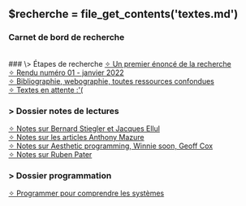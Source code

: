 ## &#36;recherche &#61; file&#95;get&#95;contents&#40;&#39;textes.md&#39;&#41;

### <div id="accueil">Carnet de bord de recherche</div>

<br>
### \> Étapes de recherche
<a class="articles" href="etapes/enonce.php">&#10023; Un premier énoncé de la recherche</a><br>
<a class="articles" href="etapes/rendu1.php">&#10023; Rendu numéro 01 - janvier 2022</a><br>
<a class="articles" href="etapes/bibliographie.php">&#10023; Bibliographie, webographie, toutes ressources confondues</a><br>
<a class="articles" href="etapes/en-attente.php">&#10023; Textes en attente :'(</a><br>

### \> Dossier notes de lectures

<a class="articles" href="notes/notesBS.php">&#10023; Notes sur Bernard Stiegler et Jacques Ellul</a><br>
<a class="articles" href="notes/notesAM.php">&#10023; Notes sur les articles Anthony Mazure</a> <br>
<a class="articles" href="notes/notesWS.php">&#10023; Notes sur Aesthetic programming, Winnie soon, Geoff Cox </a> <br>
<a class="articles" href="notes/notesRP.php">&#10023; Notes sur Ruben Pater</a> <br>

### \> Dossier programmation

<a class="articles" href="programmation/programmation-interet.php"> &#10023; Programmer pour comprendre les systèmes</a>
